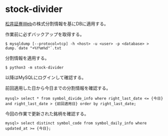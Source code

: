 # stock-divider
[松井証券Web](https://ca.image.jp/matsui/)の株式分割情報を基にDBに適用する。

作業前に必ずバックアップを取得する。

```
$ mysqldump [--protocol=tcp] -h <host> -u <user> -p <database> > dump.`date "+%Y%m%d"`.txt
```

分割情報を適用する。
```
$ python3 -m stock-divider
```

以降はMySQLにログインして確認する。

前回適用した日から今日までの分割情報を確認する。
```
mysql> select * from symbol_divide_info where right_last_date <= {今日} and right_last_date > {前回適用日} order by right_last_date;
```

今回の作業で更新された銘柄を確認する。
```
mysql> select distinct symbol_code from symbol_daily_info where updated_at >= {今日};
```
